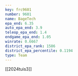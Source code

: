 ```yaml
---
key: frc9601
number: 9601
name: BageTech
epa_end: 6.35
auto_epa_end: 3.9
teleop_epa_end: 1.4
endgame_epa_end: 1.05
winrate: 0.6667
district_epa_rank: 1586
district_epa_percentile: 0.1194
type: Team
---
```

[[2024tuis3]]
